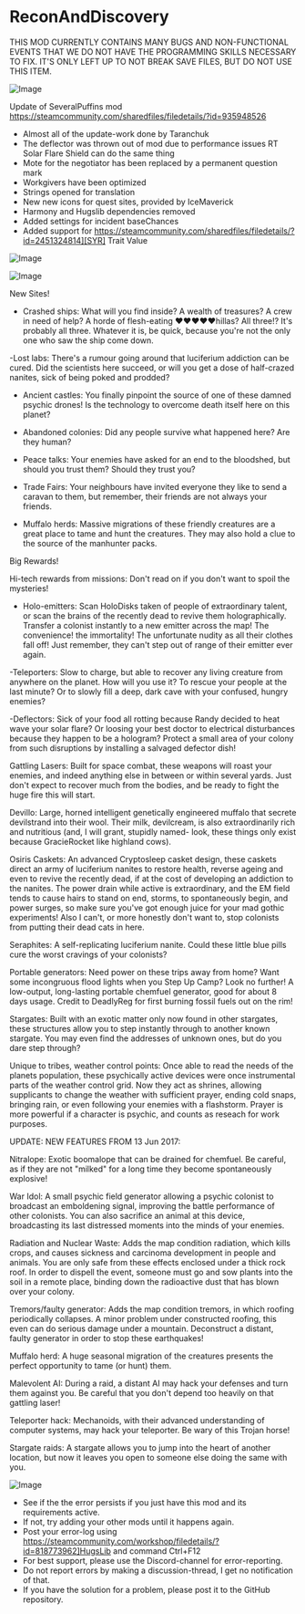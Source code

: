 # ReconAndDiscovery

THIS MOD CURRENTLY CONTAINS MANY BUGS AND NON-FUNCTIONAL EVENTS THAT WE DO NOT HAVE THE PROGRAMMING SKILLS NECESSARY TO FIX. IT'S ONLY LEFT UP TO NOT BREAK SAVE FILES, BUT DO NOT USE THIS ITEM.

![Image](https://i.imgur.com/buuPQel.png)

Update of SeveralPuffins mod
https://steamcommunity.com/sharedfiles/filedetails/?id=935948526

- Almost all of the update-work done by Taranchuk
- The deflector was thrown out of mod due to performance issues
  RT Solar Flare Shield can do the same thing  
- Mote for the negotiator has been replaced by a permanent question mark
- Workgivers have been optimized
- Strings opened for translation
- New new icons for quest sites, provided by IceMaverick
- Harmony and Hugslib dependencies removed
- Added settings for incident baseChances
- Added support for https://steamcommunity.com/sharedfiles/filedetails/?id=2451324814][SYR] Trait Value

![Image](https://i.imgur.com/pufA0kM.png)

	
![Image](https://i.imgur.com/Z4GOv8H.png)


New Sites!

- Crashed ships: What will you find inside? A wealth of treasures? A crew in need of help? A horde of flesh-eating ♥♥♥♥♥hillas? All three!? It's probably all three.
Whatever it is, be quick, because you're not the only one who saw the ship come down.

-Lost labs: There's a rumour going around that luciferium addiction can be cured. Did the scientists here succeed, or will you get a dose of half-crazed nanites, sick of being poked and prodded?

- Ancient castles: You finally pinpoint the source of one of these damned psychic drones! Is the technology to overcome death itself here on this planet?

- Abandoned colonies: Did any people survive what happened here? Are they human?

- Peace talks: Your enemies have asked for an end to the bloodshed, but should you trust them? Should they trust you?

- Trade Fairs: Your neighbours have invited everyone they like to send a caravan to them, but remember, their friends are not always your friends.

- Muffalo herds: Massive migrations of these friendly creatures are a great place to tame and hunt the creatures. They may also hold a clue to the source of the manhunter packs.

Big Rewards!

Hi-tech rewards from missions: Don't read on if you don't want to spoil the mysteries!

- Holo-emitters: Scan HoloDisks taken of people of extraordinary talent, or scan the brains of the recently dead to revive them holographically. Transfer a colonist instantly to a new emitter across the map! The convenience! the immortality! The unfortunate nudity as all their clothes fall off! Just remember, they can't step out of range of their emitter ever again.

-Teleporters: Slow to charge, but able to recover any living creature from anywhere on the planet. How will you use it? To rescue your people at the last minute? Or to slowly fill a deep, dark cave with your confused, hungry enemies?

-Deflectors: Sick of your food all rotting because Randy decided to heat wave your solar flare? Or loosing your best doctor to electrical disturbances because they happen to be a hologram? Protect a small area of your colony from such disruptions by installing a salvaged defector dish!

Gattling Lasers: Built for space combat, these weapons will roast your enemies, and indeed anything else in between or within several yards. Just don't expect to recover much from the bodies, and be ready to fight the huge fire this will start.

Devillo: Large, horned intelligent genetically engineered muffalo that secrete devilstrand into their wool. Their milk, devilcream, is also extraordinarily rich and nutritious (and, I will grant, stupidly named- look, these things only exist because GracieRocket like highland cows).

Osiris Caskets: An advanced Cryptosleep casket design, these caskets direct an army of luciferium nanites to restore health, reverse ageing and even to revive the recently dead, if at the cost of developing an addiction to the nanites. The power drain while active is extraordinary, and the EM field tends to cause hairs to stand on end, storms, to spontaneously begin, and power surges, so make sure you've got enough juice for your mad gothic experiments! Also I can't, or more honestly don't want to, stop colonists from putting their dead cats in here.

Seraphites: A self-replicating luciferium nanite. Could these little blue pills cure the worst cravings of your colonists?

Portable generators: Need power on these trips away from home? Want some incongruous flood lights when you Step Up Camp? Look no further! A low-output, long-lasting portable chemfuel generator, good for about 8 days usage. Credit to DeadlyReg for first burning fossil fuels out on the rim!

Stargates: Built with an exotic matter only now found in other stargates, these structures allow you to step instantly through to another known stargate. You may even find the addresses of unknown ones, but do you dare step through?

Unique to tribes, weather control points: Once able to read the needs of the planets population, these psychically active devices were once instrumental parts of the weather control grid. Now they act as shrines, allowing supplicants to change the weather with sufficient prayer, ending cold snaps, bringing rain, or even following your enemies with a flashstorm. Prayer is more powerful if a character is psychic, and counts as reseach for work purposes.

UPDATE: NEW FEATURES FROM 13 Jun 2017:

Nitralope: Exotic boomalope that can be drained for chemfuel. Be careful, as if they are not "milked" for a long time they become spontaneously explosive!

War Idol: A small psychic field generator allowing a psychic colonist to broadcast an emboldening signal, improving the battle performance of other colonists. You can also sacrifice an animal at this device, broadcasting its last distressed moments into the minds of your enemies.

Radiation and Nuclear Waste: Adds the map condition radiation, which kills crops, and causes sickness and carcinoma development in people and animals. You are only safe from these effects enclosed under a thick rock roof. In order to dispell the event, someone must go and sow plants into the soil in a remote place, binding down the radioactive dust that has blown over your colony.

Tremors/faulty generator: Adds the map condition tremors, in which roofing periodically collapses. A minor problem under constructed roofing, this even can do serious damage under a mountain. Deconstruct a distant, faulty generator in order to stop these earthquakes!

Muffalo herd: A huge seasonal migration of the creatures presents the perfect opportunity to tame (or hunt) them.

Malevolent AI: During a raid, a distant AI may hack your defenses and turn them against you. Be careful that you don't depend too heavily on that gattling laser!

Teleporter hack: Mechanoids, with their advanced understanding of computer systems, may hack your teleporter. Be wary of this Trojan horse!

Stargate raids: A stargate allows you to jump into the heart of another location, but now it leaves you open to someone else doing the same with you.

![Image](https://i.imgur.com/PwoNOj4.png)



-  See if the the error persists if you just have this mod and its requirements active.
-  If not, try adding your other mods until it happens again.
-  Post your error-log using https://steamcommunity.com/workshop/filedetails/?id=818773962]HugsLib and command Ctrl+F12
-  For best support, please use the Discord-channel for error-reporting.
-  Do not report errors by making a discussion-thread, I get no notification of that.
-  If you have the solution for a problem, please post it to the GitHub repository.



